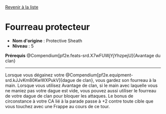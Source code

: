 [Revenir à la liste](list.md)

# Fourreau protecteur

 * **Nom d'origine** : Protective Sheath
 * **Niveau** : 5


<p><span id="ctl00_MainContent_DetailedOutput"><strong>Prérequis</strong> @Compendium[pf2e.feats-srd.X7wFUWjYjYhzpejU]{Avantage du clan}<br></span></p>
<hr>
<p>Lorsque vous dégainez votre @Compendium[pf2e.equipment-srd.kJJvKm80KwWXPukV]{dague de clan}, vous gardez son fourreau à la main. Lorsque vous utilisez Avantage de clan, si le main avec laquelle vous ne maniez pas votre dague est vide, vous pouvez aussi utiliser le fourreau de votre dague de clan pour bloquer les attaques. Le bonus de circonstance à votre CA lié à la parade passe à +2 contre toute cible que vous touchez avec une Frappe au cours de ce tour.&nbsp;</p>
